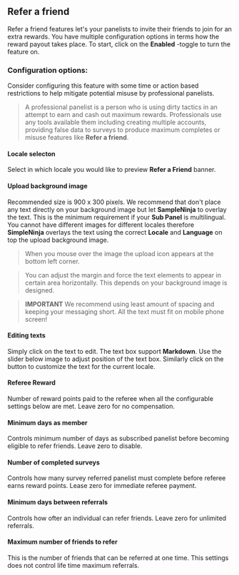 ## Refer a friend

Refer a friend features let's your panelists to invite their friends to join for an extra rewards. You have multiple configuration options in terms how the reward payout takes place. To start, click on the **Enabled** -toggle to turn the feature on.

### Configuration options:

Consider configuring this feature with some time or action based restrictions to help mitigate potential misuse by professional panelists. 

> A professional panelist is a person who is using dirty tactics in an attempt to earn and cash out maximum rewards. Professionals use any tools available them including creating multiple accounts, providing false data to surveys to produce maximum completes or misuse features like **Refer a friend**. 
 
#### Locale selecton
Select in which locale you would like to preview **Refer a Friend** banner.

#### Upload background image
Recommended size is 900 x 300 pixels. We recommend that don't place any text directly on your background image but let **SampleNinja** to overlay the text. This is the minimum requirement if your **Sub Panel** is multilingual. You cannot have different images for different locales therefore **SimpleNinja** overlays the text using the correct **Locale** and **Language** on top the upload background image.

> When you mouse over the image the upload icon appears at the bottom left corner.

> You can adjust the margin and force the text elements to appear in certain area horizontally. This depends on your background image is designed. 

> **IMPORTANT** We recommend using least amount of spacing and keeping your messaging short. All the text must fit on mobile phone screen!  

#### Editing texts
Simply click on the text to edit. The text box support **Markdown**. Use the slider below image to adjust position of the text box. Similarly click on the button to customize the text for the current locale.

#### Referee Reward
Number of reward points paid to the referee when all the configurable settings below are met. Leave zero for no compensation.

#### Minimum days as member
Controls minimum number of days as subscribed panelist before becoming eligible to refer friends. Leave zero to disable.

#### Number of completed surveys
Controls how many survey referred panelist must complete before referee earns reward points. Lease zero for immediate referee payment.

#### Minimum days between referrals
Controls how ofter an individual can refer friends. Leave zero for unlimited referrals.

#### Maximum number of friends to refer
This is the number of friends that can be referred at one time. This settings does not control life time maximum referrals.

